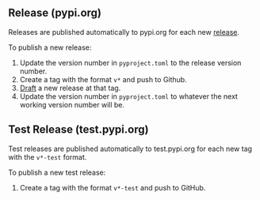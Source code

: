  ## Release (pypi.org)

Releases are published automatically to pypi.org for each new [release](https://github.com/fraim-dev/fraim/releases).

 To publish a new release:
 1. Update the version number in `pyproject.toml` to the release version number.
 2. Create a tag with the format `v*` and push to Github.
 3. [Draft](https://github.com/fraim-dev/fraim/releases/new) a new release at that tag.
 4. Update the version number in `pyproject.toml` to whatever the next working version number will be.

  ## Test Release (test.pypi.org)

Test releases are published automatically to test.pypi.org for each new tag with the `v*-test` format.

To publish a new test release:
 1. Create a tag with the format `v*-test` and push to GitHub.
